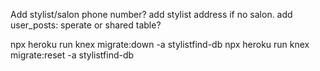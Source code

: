 Add stylist/salon phone number?
add stylist address if no salon.
add user_posts: sperate or shared table?

npx heroku run knex migrate:down -a stylistfind-db
npx heroku run knex migrate:reset -a stylistfind-db